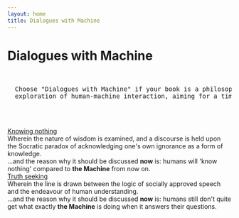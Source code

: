 ```yaml
---
layout: home
title: Dialogues with Machine
---
```

# Dialogues with Machine
<pre>

  
  Choose "Dialogues with Machine" if your book is a philosophical, poetic, or broad
  exploration of human-machine interaction, aiming for a timeless or abstract feel.
  
                                                                  — Machine
  
</pre>

<div class="table-of-contents">
  <div class="title"><a href="{{ site.baseurl }}/pages/knowing_nothing">Knowing nothing</a></div>
  <div class="annotation">
    Wherein the nature of wisdom is examined, and a discourse is held upon the Socratic paradox of acknowledging one's own ignorance as a form of knowledge.<br/>
    ...and the reason why it should be discussed <b>now</b> is: humans will 'know nothing' compared to <b>the Machine</b> from now on.
  </div>
  <div class="title"><a href="{{ site.baseurl }}/pages/truth_seeking">Truth seeking</a></div>
  <div class="annotation">
    Wherein the line is drawn between the logic of socially approved speech and the endeavour of human understanding.<br/>
    ...and the reason why it should be discussed <b>now</b> is: humans still don't quite get what exactly <b>the Machine</b> is doing when it answers their questions.
  </div>
</div>
